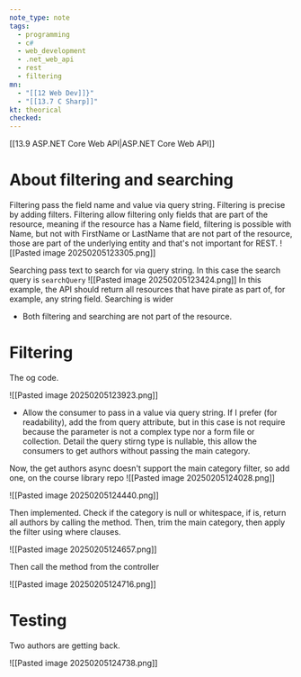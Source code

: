 ```yaml
---
note_type: note
tags:
  - programming
  - c#
  - web_development
  - .net_web_api
  - rest
  - filtering
mn:
  - "[[12 Web Dev]]}"
  - "[[13.7 C Sharp]]"
kt: theorical
checked:
---
```

[[13.9 ASP.NET Core Web API|ASP.NET Core Web API]]
# About filtering and searching
Filtering pass the field name and value via query string. Filtering is precise by adding filters. Filtering allow filtering only fields that are part of the resource, meaning if the resource has a Name field, filtering is possible with Name, but not with FirstName or LastName that are not part of the resource, those are part of the underlying entity and that's not important for REST. 
![[Pasted image 20250205123305.png]]

Searching pass text to search for via query string. In this case the search query is `searchQuery`
![[Pasted image 20250205123424.png]]
In this example, the API should return all resources that have pirate as part of, for example, any string field. Searching is wider

- Both filtering and searching are not part of the resource.  
# Filtering
The og code.

![[Pasted image 20250205123923.png]]

- Allow the consumer to pass in a value via query string. If I prefer (for readability), add the from query attribute, but in this case is not require because the parameter is not a complex type nor a form file or collection. Detail the query stirng type is nullable, this allow the consumers to get authors without passing the main category. 

Now, the get authors async doesn't support the main category filter, so add one, on the course library repo
![[Pasted image 20250205124028.png]]

![[Pasted image 20250205124440.png]]

Then implemented. Check if the category is null or whitespace, if is, return all authors by calling the method. Then, trim the main category, then apply the filter using where clauses. 

![[Pasted image 20250205124657.png]]

Then call the method from the controller

![[Pasted image 20250205124716.png]]

# Testing
Two authors are getting back.

![[Pasted image 20250205124738.png]]